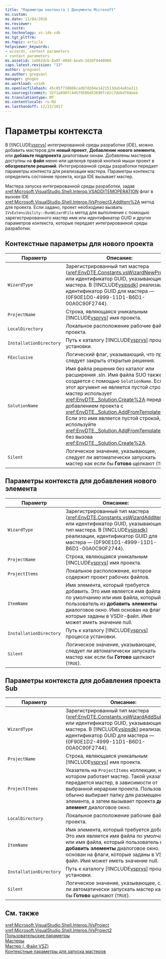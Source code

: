 ```yaml
---
title: "Параметры контекста | Документы Microsoft"
ms.custom: 
ms.date: 11/04/2016
ms.reviewer: 
ms.suite: 
ms.technology: vs-ide-sdk
ms.tgt_pltfrm: 
ms.topic: article
helpviewer_keywords:
- wizards, context parameters
- context parameters
ms.assetid: 1a062dcb-8a8f-40dd-bea9-3d10f9448966
caps.latest.revision: "13"
author: gregvanl
ms.author: gregvanl
manager: ghogen
ms.workload: vssdk
ms.openlocfilehash: 45c05f738086cad87d204e1421513da54a01e211
ms.sourcegitcommit: 32f1a690fc445f9586d53698fc82c7debd784eeb
ms.translationtype: MT
ms.contentlocale: ru-RU
ms.lasthandoff: 12/22/2017
---
```

# <a name="context-parameters"></a>Параметры контекста
В [!INCLUDE[vsprvs](../../code-quality/includes/vsprvs_md.md)] интегрированной среды разработки (IDE), можно добавить мастеров для **новый проект**, **Добавление нового элемента**, или **добавьте подпроекта** диалоговым окнам. Добавлены мастеров доступны на **файл** меню или щелкнув правой кнопкой мыши проект в **обозревателе решений**. Интегрированной среды разработки передает параметры контекста для реализации мастера. Параметры контекста определить состояние проекта, когда IDE вызывает мастер.  
  
 Мастера запуска интегрированной среды разработки, задав <xref:Microsoft.VisualStudio.Shell.Interop.VSADDITEMOPERATION> флаг в вызове IDE <xref:Microsoft.VisualStudio.Shell.Interop.IVsProject3.AddItem%2A> метод для проекта. Если задано, проект необходимо вызвать `IVsExtensibility::RunWizardFile` метод для выполнения с помощью зарегистрированного мастер имя или идентификатор GUID и других параметров контекста, которые передает интегрированной среды разработки.  
  
## <a name="context-parameters-for-new-project"></a>Контекстные параметры для нового проекта  
  
|Параметр|Описание:|  
|---------------|-----------------|  
|`WizardType`|Зарегистрированный тип мастера (<xref:EnvDTE.Constants.vsWizardNewProject>) или идентификатор GUID, указывающий тип мастера. В [!INCLUDE[vsipsdk](../../extensibility/includes/vsipsdk_md.md)] реализации, идентификатор GUID для мастера — {0F90E1D0-4999-11D1-B6D1-00A0C90F2744}.|  
|`ProjectName`|Строка, являющаяся уникальным [!INCLUDE[vsprvs](../../code-quality/includes/vsprvs_md.md)] имя проекта.|  
|`LocalDirectory`|Локальное расположение рабочие файлы проекта.|  
|`InstallationDirectory`|Путь к каталогу [!INCLUDE[vsprvs](../../code-quality/includes/vsprvs_md.md)] процесса установки.|  
|`FExclusive`|Логический флаг, указывающий, что проект следует закрыть открытые решения.|  
|`SolutionName`|Имя файла решения без каталог или расширения .sln. Имя файла SUO также создается с помощью `SolutionName`. Если этот аргумент не является пустой строкой, мастер использует <xref:EnvDTE._Solution.Create%2A> перед добавлением проекта с <xref:EnvDTE._Solution.AddFromTemplate%2A>. Если это имя является пустой строкой, используйте <xref:EnvDTE._Solution.AddFromTemplate%2A> без вызова <xref:EnvDTE._Solution.Create%2A>.|  
|`Silent`|Логическое значение, указывающее, следует ли автоматически запускать мастер как если бы **Готово** щелкают (`TRUE`).|  
  
## <a name="context-parameters-for-add-new-item"></a>Параметры контекста для добавления нового элемента  
  
|Параметр|Описание:|  
|---------------|-----------------|  
|`WizardType`|Зарегистрированный тип мастера (<xref:EnvDTE.Constants.vsWizardAddItem>) или идентификатор GUID, указывающий тип мастера. В [!INCLUDE[vsipsdk](../../extensibility/includes/vsipsdk_md.md)] реализации, идентификатор GUID для мастера — {0F90E1D1-4999-11D1-B6D1-00A0C90F2744}.|  
|`ProjectName`|Строка, являющаяся уникальным [!INCLUDE[vsprvs](../../code-quality/includes/vsprvs_md.md)] имя проекта.|  
|`ProjectItems`|Локальное расположение, которое содержит проект рабочих файлов.|  
|`ItemName`|Имя элемента, который требуется добавить. Это имя является имя файла по умолчанию или имя файла, который пользователь из **добавить элементы** диалоговое окно. Имя основан на флаги, которые заданы в VSDir-файл. Имя может иметь значение null.|  
|`InstallationDirectory`|Путь к каталогу [!INCLUDE[vsprvs](../../code-quality/includes/vsprvs_md.md)] процесса установки.|  
|`Silent`|Логическое значение, указывающее, следует ли автоматически запускать мастер как если бы **Готово** щелкают (`TRUE`).|  
  
## <a name="context-parameters-for-add-sub-project"></a>Параметры контекста для добавления проекта Sub  
  
|Параметр|Описание:|  
|---------------|-----------------|  
|`WizardType`|Зарегистрированный тип мастера (<xref:EnvDTE.Constants.vsWizardAddSubProject>) или идентификатор GUID, указывающий тип мастера. В [!INCLUDE[vsipsdk](../../extensibility/includes/vsipsdk_md.md)] реализации, идентификатор GUID для мастера — {0F90E1D2-4999-11D1-B6D1-00A0C90F2744}.|  
|`ProjectName`|Строка, являющаяся уникальным [!INCLUDE[vsprvs](../../code-quality/includes/vsprvs_md.md)] имя проекта.|  
|`ProjectItems`|Указатель на `ProjectItems` коллекции, на котором работает мастер. Такой указатель передается мастер, в зависимости от выбранной иерархии проекта. Пользователь обычно выбирает папку для размещения элемента, а затем вызывает проекта **добавить элемент** диалоговое окно.|  
|`LocalDirectory`|Локальное расположение рабочие файлы проекта.|  
|`ItemName`|Имя элемента, который требуется добавить. Это имя является имя файла по умолчанию или имя файла, который пользователь из **добавить элементы** диалоговое окно. Имя основан на флаги, которые заданы в VSDir-файл. Имя может иметь значение null.|  
|`InstallationDirectory`|Путь к каталогу [!INCLUDE[vsprvs](../../code-quality/includes/vsprvs_md.md)] процесса установки.|  
|`Silent`|Логическое значение, указывающее, следует ли автоматически запускать мастер как если бы **Готово** щелкают (`TRUE`).|  
  
## <a name="see-also"></a>См. также  
 <xref:Microsoft.VisualStudio.Shell.Interop.IVsProject>   
 <xref:Microsoft.VisualStudio.Shell.Interop.IVsProject2>   
 [Пользовательские параметры](../../extensibility/internals/custom-parameters.md)   
 [Мастеры](../../extensibility/internals/wizards.md)   
 [Мастер (. Файл VSZ)](../../extensibility/internals/wizard-dot-vsz-file.md)   
 [Контекстные параметры для запуска мастеров](http://msdn.microsoft.com/Library/051a10f4-9e45-4604-b344-123044f33a24)